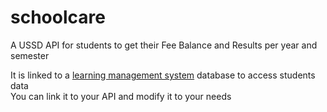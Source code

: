 # schoolcare
A USSD API for students to get their Fee Balance and Results per year and semester

It is linked to a [learning management system](https://lms-adm.netlify.app) database to access students data <br>
You can link it to your API and modify it to your needs 
